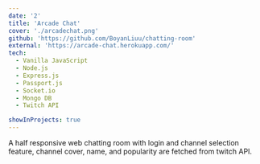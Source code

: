 ```yaml
---
date: '2'
title: 'Arcade Chat'
cover: './arcadechat.png'
github: 'https://github.com/BoyanLiuu/chatting-room'
external: 'https://arcade-chat.herokuapp.com/'
tech:
  - Vanilla JavaScript
  - Node.js
  - Express.js
  - Passport.js
  - Socket.io
  - Mongo DB
  - Twitch API

showInProjects: true
---
```


A half responsive web chatting room with login and channel selection feature, channel cover, name, and popularity are fetched from twitch API.
